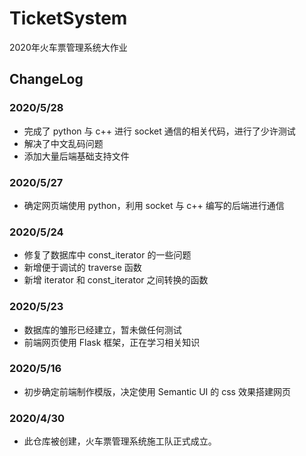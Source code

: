 # TicketSystem
2020年火车票管理系统大作业

## ChangeLog

### 2020/5/28

- 完成了 python 与 c++ 进行 socket 通信的相关代码，进行了少许测试
- 解决了中文乱码问题
- 添加大量后端基础支持文件

### 2020/5/27

- 确定网页端使用 python，利用 socket 与 c++ 编写的后端进行通信

### 2020/5/24

- 修复了数据库中 const_iterator 的一些问题
- 新增便于调试的 traverse 函数
- 新增 iterator 和 const_iterator 之间转换的函数

### 2020/5/23

- 数据库的雏形已经建立，暂未做任何测试
- 前端网页使用 Flask 框架，正在学习相关知识

### 2020/5/16

- 初步确定前端制作模版，决定使用 Semantic UI 的 css 效果搭建网页

### 2020/4/30

- 此仓库被创建，火车票管理系统施工队正式成立。
